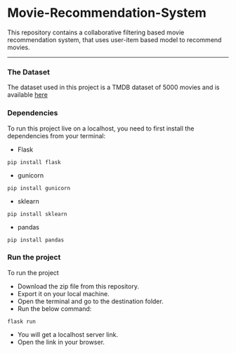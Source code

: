 # Movie-Recommendation-System
This repository contains a collaborative filtering based movie recommendation system, that uses user-item based model to recommend movies.

---

### The Dataset
The dataset used in this project is a TMDB dataset of 5000 movies and is available [here](https://www.kaggle.com/datasets/tmdb/tmdb-movie-metadata)

### Dependencies
To run this project live on a localhost, you need to first install the dependencies from your terminal:
* Flask
```
pip install flask
```
* gunicorn
```
pip install gunicorn
```
* sklearn
```
pip install sklearn
```
* pandas
```
pip install pandas
```
### Run the project
To run the project
* Download the zip file from this repository.
* Export it on your local machine.
* Open the terminal and go to the destination folder.
* Run the below command:
```
flask run
```
* You will get a localhost server link.
* Open the link in your browser.


